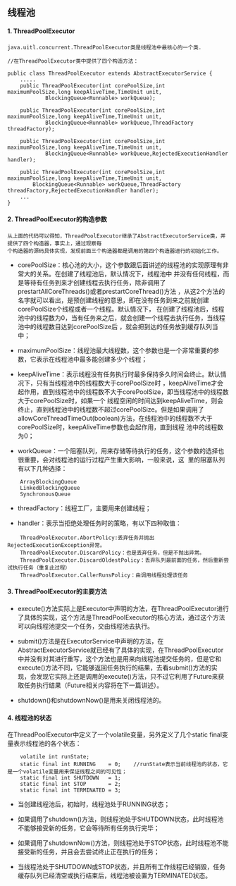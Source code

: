 ## 线程池

#### 1. ThreadPoolExecutor

    java.uitl.concurrent.ThreadPoolExecutor类是线程池中最核心的一个类.


```
//在ThreadPoolExecutor类中提供了四个构造方法：

public class ThreadPoolExecutor extends AbstractExecutorService {
    .....
    public ThreadPoolExecutor(int corePoolSize,int maximumPoolSize,long keepAliveTime,TimeUnit unit,
            BlockingQueue<Runnable> workQueue);
 
    public ThreadPoolExecutor(int corePoolSize,int maximumPoolSize,long keepAliveTime,TimeUnit unit,
            BlockingQueue<Runnable> workQueue,ThreadFactory threadFactory);
 
    public ThreadPoolExecutor(int corePoolSize,int maximumPoolSize,long keepAliveTime,TimeUnit unit,
            BlockingQueue<Runnable> workQueue,RejectedExecutionHandler handler);
 
    public ThreadPoolExecutor(int corePoolSize,int maximumPoolSize,long keepAliveTime,TimeUnit unit,
        BlockingQueue<Runnable> workQueue,ThreadFactory threadFactory,RejectedExecutionHandler handler);
    ...
}
```

#### 2. ThreadPoolExecutor的构造参数

    从上面的代码可以得知，ThreadPoolExecutor继承了AbstractExecutorService类，并提供了四个构造器，事实上，通过观察每
    个构造器的源码具体实现，发现前面三个构造器都是调用的第四个构造器进行的初始化工作。

- corePoolSize：核心池的大小，这个参数跟后面讲述的线程池的实现原理有非常大的关系。在创建了线程池后，默认情况下，线程池中
  并没有任何线程，而是等待有任务到来才创建线程去执行任务，除非调用了prestartAllCoreThreads()或者prestartCoreThread()方法
  ，从这2个方法的名字就可以看出，是预创建线程的意思，即在没有任务到来之前就创建corePoolSize个线程或者一个线程。默认情况下，
  在创建了线程池后，线程池中的线程数为0，当有任务来之后，就会创建一个线程去执行任务，当线程池中的线程数目达到corePoolSize后
  ，就会把到达的任务放到缓存队列当中；

- maximumPoolSize：线程池最大线程数，这个参数也是一个非常重要的参数，它表示在线程池中最多能创建多少个线程；

- keepAliveTime：表示线程没有任务执行时最多保持多久时间会终止。默认情况下，只有当线程池中的线程数大于corePoolSize时
  ，keepAliveTime才会起作用，直到线程池中的线程数不大于corePoolSize，即当线程池中的线程数大于corePoolSize时，如果一个
  线程空闲的时间达到keepAliveTime，则会终止，直到线程池中的线程数不超过corePoolSize。但是如果调用了
  allowCoreThreadTimeOut(boolean)方法，在线程池中的线程数不大于corePoolSize时，keepAliveTime参数也会起作用，直到线程
  池中的线程数为0；
  
- workQueue：一个阻塞队列，用来存储等待执行的任务，这个参数的选择也很重要，会对线程池的运行过程产生重大影响，一般来说，这
  里的阻塞队列有以下几种选择：
```  
    ArrayBlockingQueue
    LinkedBlockingQueue
    SynchronousQueue
```

- threadFactory：线程工厂，主要用来创建线程；

- handler：表示当拒绝处理任务时的策略，有以下四种取值：
```
    ThreadPoolExecutor.AbortPolicy:丢弃任务并抛出RejectedExecutionException异常。 
    ThreadPoolExecutor.DiscardPolicy：也是丢弃任务，但是不抛出异常。 
    ThreadPoolExecutor.DiscardOldestPolicy：丢弃队列最前面的任务，然后重新尝试执行任务（重复此过程）
    ThreadPoolExecutor.CallerRunsPolicy：由调用线程处理该任务 
```
  
#### 3. ThreadPoolExecutor的主要方法
- execute()方法实际上是Executor中声明的方法，在ThreadPoolExecutor进行了具体的实现，这个方法是ThreadPoolExecutor的核心方法，通过这个方法可以向线程池提交一个任务，交由线程池去执行。

- submit()方法是在ExecutorService中声明的方法，在AbstractExecutorService就已经有了具体的实现，在ThreadPoolExecutor中并没有对其进行重写，这个方法也是用来向线程池提交任务的，但是它和execute()方法不同，它能够返回任务执行的结果，去看submit()方法的实现，会发现它实际上还是调用的execute()方法，只不过它利用了Future来获取任务执行结果（Future相关内容将在下一篇讲述）。

- shutdown()和shutdownNow()是用来关闭线程池的。

#### 4. 线程池的状态

在ThreadPoolExecutor中定义了一个volatile变量，另外定义了几个static final变量表示线程池的各个状态：
```
    volatile int runState;
    static final int RUNNING    = 0;    //runState表示当前线程池的状态，它是一个volatile变量用来保证线程之间的可见性；
    static final int SHUTDOWN   = 1;
    static final int STOP       = 2;
    static final int TERMINATED = 3;
```
- 当创建线程池后，初始时，线程池处于RUNNING状态；

- 如果调用了shutdown()方法，则线程池处于SHUTDOWN状态，此时线程池不能够接受新的任务，它会等待所有任务执行完毕；

- 如果调用了shutdownNow()方法，则线程池处于STOP状态，此时线程池不能接受新的任务，并且会去尝试终止正在执行的任务；

- 当线程池处于SHUTDOWN或STOP状态，并且所有工作线程已经销毁，任务缓存队列已经清空或执行结束后，线程池被设置为TERMINATED状态。



  
